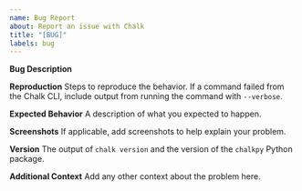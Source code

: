 ```yaml
---
name: Bug Report
about: Report an issue with Chalk
title: "[BUG]"
labels: bug
---
```


**Bug Description**

**Reproduction**
Steps to reproduce the behavior. 
If a command failed from the Chalk CLI, include output from running the command with `--verbose`.

**Expected Behavior**
A description of what you expected to happen.

**Screenshots**
If applicable, add screenshots to help explain your problem.

**Version**
The output of `chalk version` and the version of the `chalkpy` Python package.

**Additional Context**
Add any other context about the problem here.
